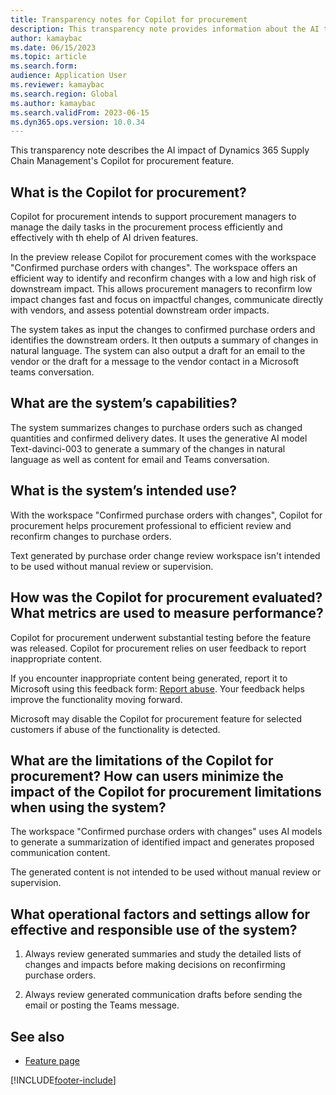 ```yaml
---
title: Transparency notes for Copilot for procurement
description: This transparency note provides information about the AI technology used in Dynamics 365 Supply Chain Management, along with key considerations and details about how the AI is used, how it was tested and evaluated, and any specific limitations.
author: kamaybac
ms.date: 06/15/2023
ms.topic: article
ms.search.form:
audience: Application User
ms.reviewer: kamaybac
ms.search.region: Global
ms.author: kamaybac
ms.search.validFrom: 2023-06-15
ms.dyn365.ops.version: 10.0.34
---
```


This transparency note describes the AI impact of Dynamics 365 Supply Chain Management's Copilot for procurement feature.

## What is the Copilot for procurement?

Copilot for procurement intends to support procurement managers to manage the daily tasks in the procurement process efficiently and effectively with th ehelp of AI driven features.
  
In the preview release Copilot for procurement comes with the workspace "Confirmed purchase orders with changes". The workspace offers an efficient way to identify and reconfirm changes with a low and high risk of downstream impact. This allows procurement managers to reconfirm low impact changes fast and focus on impactful changes, communicate directly with vendors, and assess potential downstream order impacts.

The system takes as input the changes to confirmed purchase orders and identifies the downstream orders. It then  outputs a summary of changes in natural language. The system can also output a draft for an email to the vendor or the draft for a message to the vendor contact in a Microsoft teams conversation.

## What are the system’s capabilities?

The system summarizes changes to purchase orders such as changed quantities and confirmed delivery dates. It uses the generative AI model Text-davinci-003 to generate a summary of the changes in natural language as well as content for email and Teams conversation.  

## What is the system’s intended use?

With the workspace "Confirmed purchase orders with changes", Copilot for procurement helps procurement professional to efficient review and reconfirm changes to purchase orders.

Text generated by purchase order change review workspace isn't intended to be used without manual review or supervision.

## How was the Copilot for procurement evaluated? What metrics are used to measure performance?

Copilot for procurement underwent substantial testing before the feature was released. Copilot for procurement relies on user feedback to report inappropriate content.

If you encounter inappropriate content being generated, report it to Microsoft using this feedback form: [Report abuse](https://msrc.microsoft.com/report/abuse?ThreatType=URL&IncidentType=Responsible%20AI&SourceUrl=https://dynamics.microsoft.com/supply-chain-management/overview/). Your feedback helps improve the functionality moving forward.

Microsoft may disable the Copilot for procurement feature for selected customers if abuse of the functionality is detected.

## What are the limitations of the Copilot for procurement? How can users minimize the impact of the Copilot for procurement limitations when using the system?

The workspace "Confirmed purchase orders with changes" uses AI models to generate a summarization of identified impact and generates proposed communication content.

The generated content is not intended to be used without manual review or supervision.

## What operational factors and settings allow for effective and responsible use of the system?

1. Always review generated summaries and study the detailed lists of changes and impacts before making decisions on reconfirming purchase orders.

1. Always review generated communication drafts before sending the email or  posting the Teams message. 

## See also

- [Feature page]([Link])

[!INCLUDE[footer-include](../includes/footer-banner.md)]
